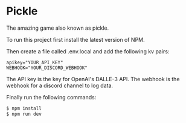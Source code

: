 # Pickle

The amazing game also known as pickle.

To run this project first install the latest version of NPM.

Then create a file called .env.local and add the following kv pairs:

```env
apikey="YOUR_API_KEY"
WEBHOOK="YOUR_DISCORD_WEBHOOK"
```

The API key is the key for OpenAI's DALLE-3 API. The webhook is the webhook for a discord channel to log data.

Finally run the following commands:

```bash
$ npm install
$ npm run dev
```